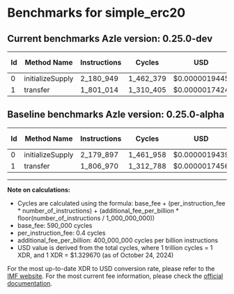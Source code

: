 # Benchmarks for simple_erc20

## Current benchmarks Azle version: 0.25.0-dev

| Id  | Method Name      | Instructions | Cycles    | USD           | USD/Million Calls | Change                            |
| --- | ---------------- | ------------ | --------- | ------------- | ----------------- | --------------------------------- |
| 0   | initializeSupply | 2_180_949    | 1_462_379 | $0.0000019445 | $1.94             | <font color="red">+1_052</font>   |
| 1   | transfer         | 1_801_014    | 1_310_405 | $0.0000017424 | $1.74             | <font color="green">-5_956</font> |

## Baseline benchmarks Azle version: 0.25.0-alpha

| Id  | Method Name      | Instructions | Cycles    | USD           | USD/Million Calls |
| --- | ---------------- | ------------ | --------- | ------------- | ----------------- |
| 0   | initializeSupply | 2_179_897    | 1_461_958 | $0.0000019439 | $1.94             |
| 1   | transfer         | 1_806_970    | 1_312_788 | $0.0000017456 | $1.74             |

---

**Note on calculations:**

- Cycles are calculated using the formula: base_fee + (per_instruction_fee \* number_of_instructions) + (additional_fee_per_billion \* floor(number_of_instructions / 1_000_000_000))
- base_fee: 590_000 cycles
- per_instruction_fee: 0.4 cycles
- additional_fee_per_billion: 400_000_000 cycles per billion instructions
- USD value is derived from the total cycles, where 1 trillion cycles = 1 XDR, and 1 XDR = $1.329670 (as of October 24, 2024)

For the most up-to-date XDR to USD conversion rate, please refer to the [IMF website](https://www.imf.org/external/np/fin/data/rms_sdrv.aspx).
For the most current fee information, please check the [official documentation](https://internetcomputer.org/docs/current/developer-docs/gas-cost#execution).
